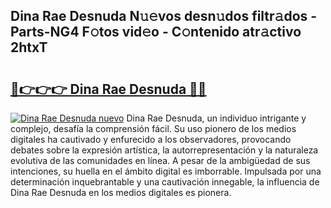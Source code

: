 ## Dina Rae Desnuda N𝚞𝚎vos desn𝚞dos filtr𝚊dos - Parts-NG4 F𝚘tos vid𝚎o - C𝚘ntenido atr𝚊ctivo 2htxT

# <h2><a href="http://mbbqwk0.tromn.icu/?c=Dina+Rae+Desnuda">🔗👉👉👉 Dina Rae Desnuda 🔗🔗</a></h2>

[![Dina Rae Desnuda nuevo](https://i.imgur.com/pEAQMta.gif)](http://mbbqwk0.tromn.icu/?c=Dina+Rae+Desnuda)
Dina Rae Desnuda, un individuo intrigante y complejo, desafía la comprensión fácil. Su uso pionero de los medios digitales ha cautivado y enfurecido a los observadores, provocando debates sobre la expresión artística, la autorrepresentación y la naturaleza evolutiva de las comunidades en línea. A pesar de la ambigüedad de sus intenciones, su huella en el ámbito digital es imborrable. Impulsada por una determinación inquebrantable y una cautivación innegable, la influencia de Dina Rae Desnuda en los medios digitales es pionera.
